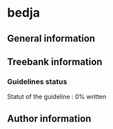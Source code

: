 # bedja 
## General information 

## Treebank information 

### Guidelines status

Statut of the guideline : 0% written

## Author information 

